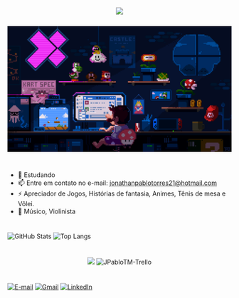 #
<h1 align="center">
<img src="https://readme-typing-svg.herokuapp.com/?font=Righteous&size=35&center=true&vCenter=true&width=500&height=70&duration=2500&lines=As+gaiolas+são+o+lugar;+onde+as+certezas+moram;+-+Dostoiévski+-;Olá!+👋🏿;+me+chamo+Jonathan+Pablo,;+sou+graduando+em;+Engenharia+da+Computação;++;++;" />
</h1>
<img src="/Imagens e Gifs/Super Mario Code Gif.gif">        
                                    
#   
                                          
- 🌱 Estudando
- 📫 Entre em contato no e-mail: jonathanpablotorres21@hotmail.com
- ⚡ Apreciador de Jogos, Histórias de fantasia, Animes, Tênis de mesa e Vôlei.
- 🎻 Músico, Violinista

#
![GitHub Stats](https://github-readme-stats.vercel.app/api?username=JPabloTM&theme=transparent&bg_color=000&border_color=30A3DC&show_icons=true&icon_color=30A3DC&title_color=E94D5F&text_color=FFF)
![Top Langs](https://github-readme-stats-git-masterrstaa-rickstaa.vercel.app/api/top-langs/?username=JPabloTM&layout=compact&bg_color=000&border_color=30A3DC&title_color=E94D5F&text_color=FFF)
#

<div align="center" >
  <img src="https://skillicons.dev/icons?i=py,c,git,java,figma" />
  <img align="superior" alt="JPabloTM-Trello" height="47" width="57" 
   src="https://cdn.jsdelivr.net/gh/devicons/devicon/icons/trello/trello-plain.svg" >
</div>

#
  
[![E-mail](https://img.shields.io/badge/-Email-000?style=for-the-badge&logo=microsoft-outlook&logoColor=28A8EA&color=000)](mailto:jonathanpablotorres21@hotmail.com)
[![Gmail](https://img.shields.io/badge/Gmail-333333?style=for-the-badge&logo=gmail&logoColor=red&color=000)](mailto:jonathanpablotorres12@gmail.com)
[![LinkedIn](https://img.shields.io/badge/LinkedIn-0077B5?style=for-the-badge&logo=linkedin&logoColor=0A66C2&color=000)](https://www.linkedin.com/in/jpablotm1/)



